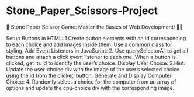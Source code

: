 # Stone_Paper_Scissors-Project
👾 Stone Paper Scissor Game: Master the Basics of Web Development! 👨‍💻

Setup Buttons in HTML:
1.Create button elements with an id corresponding to each choice and add images inside them. Use a common class for styling.
Add Event Listeners in JavaScript:
2. Use querySelectorAll to get all buttons and attach a click event listener to each one. When a button is clicked, get its id to identify the user’s choice.
Display User Choice:
3.Hint: Update the user-choice div with the image of the user’s selected choice using the id from the clicked button.
Generate and Display Computer Choice:
4. Randomly select a choice for the computer from an array of options and update the cpu-choice div with the corresponding image.
